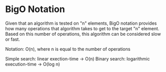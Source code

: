 # BigO Notation 

Given that an algorithm is tested on "n" elements, BigO notation provides how many operations that algorithm takes to get to the target "n" element.
Based on this number of operations, this algorithm can be considered slow or fast.

Notation: O(n), where n is equal to the number of operations

Simple search: linear exection-time -> O(n)
Binary search: logarithmic execution-time -> O(log n)

